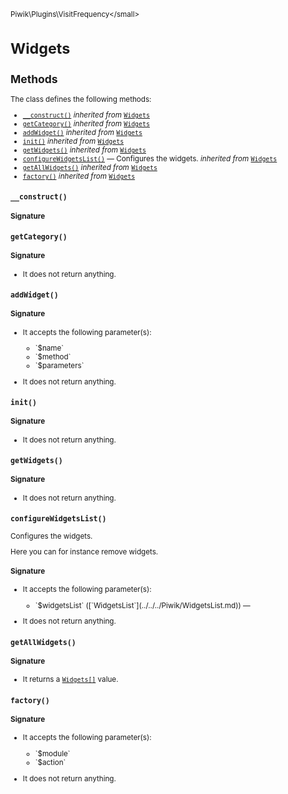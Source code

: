 <small>Piwik\Plugins\VisitFrequency\</small>

Widgets
=======

Methods
-------

The class defines the following methods:

- [`__construct()`](#__construct) *inherited from* [`Widgets`](../../../Piwik/Plugin/Widgets.md)
- [`getCategory()`](#getcategory) *inherited from* [`Widgets`](../../../Piwik/Plugin/Widgets.md)
- [`addWidget()`](#addwidget) *inherited from* [`Widgets`](../../../Piwik/Plugin/Widgets.md)
- [`init()`](#init) *inherited from* [`Widgets`](../../../Piwik/Plugin/Widgets.md)
- [`getWidgets()`](#getwidgets) *inherited from* [`Widgets`](../../../Piwik/Plugin/Widgets.md)
- [`configureWidgetsList()`](#configurewidgetslist) &mdash; Configures the widgets. *inherited from* [`Widgets`](../../../Piwik/Plugin/Widgets.md)
- [`getAllWidgets()`](#getallwidgets) *inherited from* [`Widgets`](../../../Piwik/Plugin/Widgets.md)
- [`factory()`](#factory) *inherited from* [`Widgets`](../../../Piwik/Plugin/Widgets.md)

<a name="__construct" id="__construct"></a>
<a name="__construct" id="__construct"></a>
### `__construct()`

#### Signature


<a name="getcategory" id="getcategory"></a>
<a name="getCategory" id="getCategory"></a>
### `getCategory()`

#### Signature

- It does not return anything.

<a name="addwidget" id="addwidget"></a>
<a name="addWidget" id="addWidget"></a>
### `addWidget()`

#### Signature

-  It accepts the following parameter(s):

   <ul>
   <li>
      <div markdown="1" class="parameter">
      `$name`

      <div markdown="1" class="param-desc"></div>

      <div style="clear:both;"/>

      </div>
   </li>
   <li>
      <div markdown="1" class="parameter">
      `$method`

      <div markdown="1" class="param-desc"></div>

      <div style="clear:both;"/>

      </div>
   </li>
   <li>
      <div markdown="1" class="parameter">
      `$parameters`

      <div markdown="1" class="param-desc"></div>

      <div style="clear:both;"/>

      </div>
   </li>
   </ul>
- It does not return anything.

<a name="init" id="init"></a>
<a name="init" id="init"></a>
### `init()`

#### Signature

- It does not return anything.

<a name="getwidgets" id="getwidgets"></a>
<a name="getWidgets" id="getWidgets"></a>
### `getWidgets()`

#### Signature

- It does not return anything.

<a name="configurewidgetslist" id="configurewidgetslist"></a>
<a name="configureWidgetsList" id="configureWidgetsList"></a>
### `configureWidgetsList()`

Configures the widgets.

Here you can for instance remove widgets.

#### Signature

-  It accepts the following parameter(s):

   <ul>
   <li>
      <div markdown="1" class="parameter">
      `$widgetsList` ([`WidgetsList`](../../../Piwik/WidgetsList.md)) &mdash;

      <div markdown="1" class="param-desc"></div>

      <div style="clear:both;"/>

      </div>
   </li>
   </ul>
- It does not return anything.

<a name="getallwidgets" id="getallwidgets"></a>
<a name="getAllWidgets" id="getAllWidgets"></a>
### `getAllWidgets()`

#### Signature

- It returns a [`Widgets[]`](../../../Piwik/Plugin/Widgets.md) value.

<a name="factory" id="factory"></a>
<a name="factory" id="factory"></a>
### `factory()`

#### Signature

-  It accepts the following parameter(s):

   <ul>
   <li>
      <div markdown="1" class="parameter">
      `$module`

      <div markdown="1" class="param-desc"></div>

      <div style="clear:both;"/>

      </div>
   </li>
   <li>
      <div markdown="1" class="parameter">
      `$action`

      <div markdown="1" class="param-desc"></div>

      <div style="clear:both;"/>

      </div>
   </li>
   </ul>
- It does not return anything.

